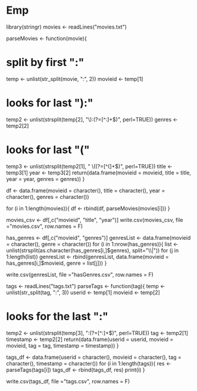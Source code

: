 # Emp
library(stringr)
movies <- readLines("movies.txt")

parseMovies <- function(movie){
  # split by first ":"
  temp <- unlist(str_split(movie, ":", 2))
  movieid <- temp[1]
  # looks for last "):"  
  temp2 <- unlist(strsplit(temp[2], "\\):(?=[^:]+$)", perl=TRUE))
  genres <- temp2[2]
  
  # looks for last "("
  temp3 <- unlist(strsplit(temp2[1], " \\((?=[^(]+$)", perl=TRUE))
  title <- temp3[1]
  year <- temp3[2]
  return(data.frame(movieid = movieid, title = title, year = year, genres = genres))
}

df <- data.frame(movieid = character(), title = character(), year = character(), genres = character())

for (i in 1:length(movies)){
  df <- rbind(df, parseMovies(movies[i]))
}

movies_csv <- df[,c("movieid", "title", "year")]
write.csv(movies_csv, file ="movies.csv", row.names = F)

has_genres <- df[,c("movieid", "genres")]
genresList <- data.frame(movieid = character(), genre = character())
for (i in 1:nrow(has_genres)){
  list <- unlist(strsplit(as.character(has_genres[i,]$genres), split="\\|"))
  for (j in 1:length(list))
    genresList <- rbind(genresList, data.frame(movieid = has_genres[i,]$movieid, genre = list[j]))
}

write.csv(genresList, file ="hasGenres.csv", row.names = F)

tags <- readLines("tags.txt")
parseTags <- function(tag){
  temp <- unlist(str_split(tag, ":", 3))
  userid <- temp[1]
  movieid <- temp[2]
  # looks for the last ":"
  temp2 <- unlist(strsplit(temp[3], ":(?=[^:]+$)", perl=TRUE))
  tag <- temp2[1]
  timestamp <- temp2[2]
  return(data.frame(userid = userid, movieid = movieid, tag = tag, timestamp = timestamp))
}

tags_df <- data.frame(userid = character(), movieid = character(), tag = character(), timestamp = character())
for (i in 1:length(tags)){
  res <- parseTags(tags[i])
  tags_df <- rbind(tags_df, res)
  print(i)
}

write.csv(tags_df, file ="tags.csv", row.names = F)

